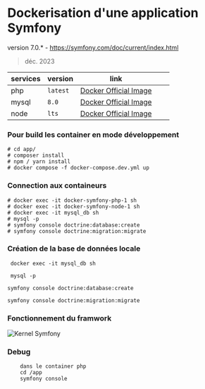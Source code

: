 # Dockerisation d'une application Symfony
version 7.0.* - https://symfony.com/doc/current/index.html
> déc. 2023

| services  |  version | link  |   |   |
|---|---|---|---|---|
|  php | `latest`  | [Docker Official Image](https://hub.docker.com/_/php/tags?page=1&name=8.3.0) |   |   |
|  mysql |  `8.0`| [Docker Official Image](https://hub.docker.com/_/mysql) |   |   |
|  node |  `lts` | [Docker Official Image](https://hub.docker.com/_/node) |   |   |

### Pour build les container en mode développement

```console
# cd app/
# composer install
# npm / yarn install 
# docker compose -f docker-compose.dev.yml up
``````

### Connection aux containeurs
```console
# docker exec -it docker-symfony-php-1 sh
# docker exec -it docker-symfony-node-1 sh
# docker exec -it mysql_db sh
# mysql -p
# symfony console doctrine:database:create
# symfony console doctrine:migration:migrate
``````

### Création de la base de données locale
```  docker exec -it mysql_db sh ```

```  mysql -p  ``` 

```symfony console doctrine:database:create```

```symfony console doctrine:migration:migrate```


### Fonctionnement du framwork 
![Kernel Symfony](./doc/Kernel%20Synfony.png "Kernel Symfony")


### Debug
```console
    dans le container php 
    cd /app
    symfony console
``````
